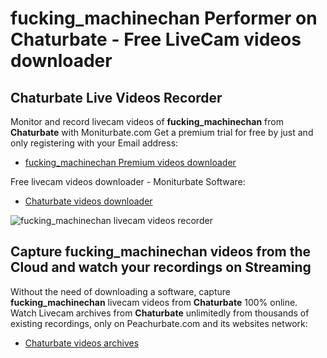 # fucking_machinechan Performer on Chaturbate - Free LiveCam videos downloader

## Chaturbate Live Videos Recorder

Monitor and record livecam videos of **fucking_machinechan** from **Chaturbate** with Moniturbate.com
Get a premium trial for free by just and only registering with your Email address:
* [fucking_machinechan Premium videos downloader](https://moniturbate.com/request-demo-licence-key.html)

Free livecam videos downloader - Moniturbate Software:
* [Chaturbate videos downloader](https://moniturbate.com/moniturbate-download-software.html)

![fucking_machinechan livecam videos recorder](https://peachurnet.com/templates/moniturbate-software.png)


## Capture fucking_machinechan videos from the Cloud and watch your recordings on Streaming

Without the need of downloading a software, capture **fucking_machinechan** livecam videos from **Chaturbate** 100% online.
Watch Livecam archives from **Chaturbate** unlimitedly from thousands of existing recordings, only on Peachurbate.com and its websites network:
* [Chaturbate videos archives](https://peachurnet.com/)
